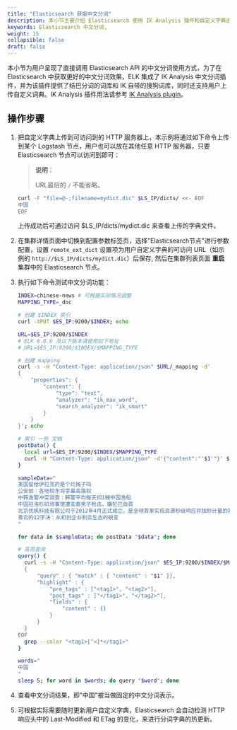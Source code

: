 ```yaml
---
title: "Elasticsearch 获取中文分词"
description: 本小节主要介绍 Elasticsearch 使用 IK Analysis 插件和自定义字典进行中文分词。
keywords: Elasticsearch 中文分词,
weight: 15
collapsible: false
draft: false
---
```


本小节为用户呈现了直接调用 Elasticsearch API 的中文分词使用方式，为了在 Elasticsearch 中获取更好的中文分词效果，ELK 集成了 IK Analysis 中文分词插件，并为该插件提供了结巴分词的词库和 IK 自带的搜狗词库，同时还支持用户上传自定义词典。IK Analysis 插件用法请参考 [IK Analysis plugin](https://github.com/medcl/elasticsearch-analysis-ik)。

## 操作步骤

1. 把自定义字典上传到可访问到的 HTTP 服务器上，本示例将通过如下命令上传到某个 Logstash 节点，用户也可以放在其他任意 HTTP 服务器，只要 Elasticsearch 节点可以访问到即可：

   > **说明**：
   >
   > URL最后的 `/` 不能省略。

   ```bash
   curl -F "file=@-;filename=mydict.dic" $LS_IP/dicts/ <<- EOF
   中国
   EOF
   ```

   上传成功后可通过访问 $LS_IP/dicts/mydict.dic 来查看上传的字典文件。

2. 在集群详情页面中切换到配置参数标签页，选择"Elasticsearch节点"进行参数配置，设置 `remote_ext_dict` 设置项为用户自定义字典的可访问 URL（如示例的 `http://$LS_IP/dicts/mydict.dic`）后保存, 然后在集群列表页面 **重启** 集群中的 Elasticsearch 节点。

3. 执行如下命令测试中文分词功能：

   ```bash
   INDEX=chinese-news # 可根据实际情况调整
   MAPPING_TYPE=_doc  
   
   # 创建 $INDEX 索引
   curl -XPUT $ES_IP:9200/$INDEX; echo
   
   URL=$ES_IP:9200/$INDEX
   # ELK 6.8.6 及以下版本请使用如下地址
   # URL=$ES_IP:9200/$INDEX/$MAPPING_TYPE
   
   # 创建 mapping
   curl -s -H "Content-Type: application/json" $URL/_mapping -d'
   {
       "properties": {
           "content": {
               "type": "text",
               "analyzer": "ik_max_word",
               "search_analyzer": "ik_smart"
           }
       }
   }'; echo
   
   # 索引 一些 文档
   postData() {
     local url=$ES_IP:9200/$INDEX/$MAPPING_TYPE
     curl -H "Content-Type: application/json" -d'{"content":"'$1'"}' $url; echo
   }
   
   sampleData="
   美国留给伊拉克的是个烂摊子吗
   公安部：各地校车将享最高路权
   中韩渔警冲突调查：韩警平均每天扣1艘中国渔船
   中国驻洛杉矶领事馆遭亚裔男子枪击，嫌犯已自首
   北京优帆科技有限公司于2012年4月正式成立，是全球首家实现资源秒级响应并按秒计量的基础云服务商
   青云的12字决：从初创企业到云生态的蜕变
   "
   
   for data in $sampleData; do postData "$data"; done
   
   # 高亮查询
   query() {
     curl -s -H "Content-Type: application/json" $ES_IP:9200/$INDEX/$MAPPING_TYPE/_search -d@- <<- EOF |
     {
         "query" : { "match" : { "content" : "$1" }},
         "highlight" : {
             "pre_tags" : ["<tag1>", "<tag2>"],
             "post_tags" : ["</tag1>", "</tag2>"],
             "fields" : {
                 "content" : {}
             }
         }
     }
   EOF
     grep --color "<tag1>[^<]*</tag1>"
   }
   
   words="
   中国
   "
   sleep 5; for word in $words; do query "$word"; done
   ```

4. 查看中文分词结果，即"中国"被当做固定的中文分词表示。

5. 可根据实际需要随时更新用户自定义字典，Elasticsearch 会自动检测 HTTP 响应头中的 Last-Modified 和 ETag 的变化，来进行分词字典的热更新。
